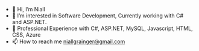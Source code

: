 - 👋 Hi, I’m Niall
- 👀 I’m interested in Software Development, Currently working with C# and ASP.NET.
- 💭 Professional Experience with C#, ASP.NET, MySQL, Javascript, HTML, CSS, Azure
- 📫 How to reach me niallgrainger@gmail.com

<!---
NiallGr/NiallGr is a ✨ special ✨ repository because its `README.md` (this file) appears on your GitHub profile.
You can click the Preview link to take a look at your changes.
--->
